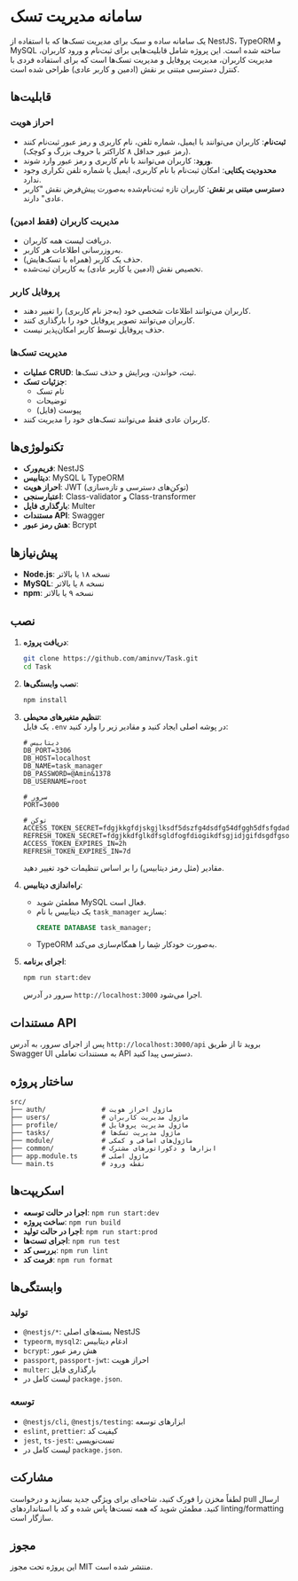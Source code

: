# سامانه مدیریت تسک

یک سامانه ساده و سبک برای مدیریت تسک‌ها که با استفاده از NestJS، TypeORM و MySQL ساخته شده است. این پروژه شامل قابلیت‌هایی برای ثبت‌نام و ورود کاربران، مدیریت کاربران، مدیریت پروفایل و مدیریت تسک‌ها است که برای استفاده فردی با کنترل دسترسی مبتنی بر نقش (ادمین و کاربر عادی) طراحی شده است.

## قابلیت‌ها

### احراز هویت
- **ثبت‌نام**: کاربران می‌توانند با ایمیل، شماره تلفن، نام کاربری و رمز عبور ثبت‌نام کنند (رمز عبور حداقل ۸ کاراکتر با حروف بزرگ و کوچک).  
- **ورود**: کاربران می‌توانند با نام کاربری و رمز عبور وارد شوند.  
- **محدودیت یکتایی**: امکان ثبت‌نام با نام کاربری، ایمیل یا شماره تلفن تکراری وجود ندارد.  
- **دسترسی مبتنی بر نقش**: کاربران تازه ثبت‌نام‌شده به‌صورت پیش‌فرض نقش "کاربر عادی" دارند.

### مدیریت کاربران (فقط ادمین)
- دریافت لیست همه کاربران.  
- به‌روزرسانی اطلاعات هر کاربر.  
- حذف یک کاربر (همراه با تسک‌هایش).  
- تخصیص نقش (ادمین یا کاربر عادی) به کاربران ثبت‌شده.

### پروفایل کاربر
- کاربران می‌توانند اطلاعات شخصی خود (به‌جز نام کاربری) را تغییر دهند.  
- کاربران می‌توانند تصویر پروفایل خود را بارگذاری کنند.  
- حذف پروفایل توسط کاربر امکان‌پذیر نیست.

### مدیریت تسک‌ها
- **عملیات CRUD**: ثبت، خواندن، ویرایش و حذف تسک‌ها.  
- **جزئیات تسک**:  
  - نام تسک  
  - توضیحات  
  - پیوست (فایل)  
- کاربران عادی فقط می‌توانند تسک‌های خود را مدیریت کنند.

## تکنولوژی‌ها
- **فریم‌ورک**: NestJS  
- **دیتابیس**: MySQL با TypeORM  
- **احراز هویت**: JWT (توکن‌های دسترسی و تازه‌سازی)  
- **اعتبارسنجی**: Class-validator و Class-transformer  
- **بارگذاری فایل**: Multer  
- **مستندات API**: Swagger  
- **هش رمز عبور**: Bcrypt

## پیش‌نیازها
- **Node.js**: نسخه ۱۸ یا بالاتر  
- **MySQL**: نسخه ۸ یا بالاتر  
- **npm**: نسخه ۹ یا بالاتر

## نصب

1. **دریافت پروژه**:  
   ```bash
   git clone https://github.com/aminvv/Task.git
   cd Task
   ```

2. **نصب وابستگی‌ها**:  
   ```bash
   npm install
   ```

3. **تنظیم متغیرهای محیطی**:  
   یک فایل `.env` در پوشه اصلی ایجاد کنید و مقادیر زیر را وارد کنید:  
   ```
   # دیتابیس
   DB_PORT=3306
   DB_HOST=localhost
   DB_NAME=task_manager
   DB_PASSWORD=@Amin&1378
   DB_USERNAME=root

   # سرور
   PORT=3000

   # توکن
   ACCESS_TOKEN_SECRET=fdgjkkgfdjskgjlksdf5dszfg4dsdfg54dfggh5dfsfgdadsf
   REFRESH_TOKEN_SECRET=fdgjkkdfglkdfsgldfogfdiogikdfsgjidjgifdsgdfgsoi
   ACCESS_TOKEN_EXPIRES_IN=2h
   REFRESH_TOKEN_EXPIRES_IN=7d
   ```  
   مقادیر (مثل رمز دیتابیس) را بر اساس تنظیمات خود تغییر دهید.

4. **راه‌اندازی دیتابیس**:  
   - مطمئن شوید MySQL فعال است.  
   - یک دیتابیس با نام `task_manager` بسازید:  
     ```sql
     CREATE DATABASE task_manager;
     ```  
   - TypeORM به‌صورت خودکار شِما را همگام‌سازی می‌کند.

5. **اجرای برنامه**:  
   ```bash
   npm run start:dev
   ```  
   سرور در آدرس `http://localhost:3000` اجرا می‌شود.

## مستندات API
پس از اجرای سرور، به آدرس `http://localhost:3000/api` بروید تا از طریق Swagger UI به مستندات تعاملی API دسترسی پیدا کنید.

## ساختار پروژه
```
src/
├── auth/              # ماژول احراز هویت  
├── users/             # ماژول مدیریت کاربران  
├── profile/           # ماژول مدیریت پروفایل  
├── tasks/             # ماژول مدیریت تسک‌ها  
├── module/            # ماژول‌های اضافی و کمکی  
├── common/            # ابزارها و دکوراتورهای مشترک  
├── app.module.ts      # ماژول اصلی  
└── main.ts            # نقطه ورود  
```

## اسکریپت‌ها
- **اجرا در حالت توسعه**: `npm run start:dev`  
- **ساخت پروژه**: `npm run build`  
- **اجرا در حالت تولید**: `npm run start:prod`  
- **اجرای تست‌ها**: `npm run test`  
- **بررسی کد**: `npm run lint`  
- **فرمت کد**: `npm run format`

## وابستگی‌ها

### تولید
- `@nestjs/*`: بسته‌های اصلی NestJS  
- `typeorm`, `mysql2`: ادغام دیتابیس  
- `bcrypt`: هش رمز عبور  
- `passport`, `passport-jwt`: احراز هویت  
- `multer`: بارگذاری فایل  
- لیست کامل در `package.json`.

### توسعه
- `@nestjs/cli`, `@nestjs/testing`: ابزارهای توسعه  
- `eslint`, `prettier`: کیفیت کد  
- `jest`, `ts-jest`: تست‌نویسی  
- لیست کامل در `package.json`.

## مشارکت
لطفاً مخزن را فورک کنید، شاخه‌ای برای ویژگی جدید بسازید و درخواست pull ارسال کنید. مطمئن شوید که همه تست‌ها پاس شده و کد با استانداردهای linting/formatting سازگار است.

## مجوز
این پروژه تحت مجوز MIT منتشر شده است.